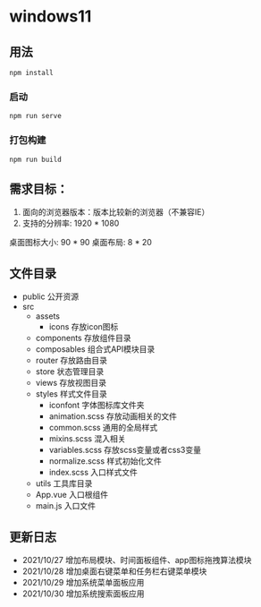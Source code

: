 # windows11

## 用法
```
npm install
```

### 启动
```
npm run serve
```

### 打包构建
```
npm run build
```

## 需求目标：
1. 面向的浏览器版本：版本比较新的浏览器（不兼容IE）
2. 支持的分辨率: 1920 * 1080

桌面图标大小: 90 * 90
桌面布局: 8 * 20

## 文件目录
- public 公开资源
- src
  - assets
    - icons 存放icon图标
  - components 存放组件目录
  - composables 组合式API模块目录
  - router 存放路由目录
  - store 状态管理目录
  - views 存放视图目录
  - styles 样式文件目录
    - iconfont 字体图标库文件夹
    - animation.scss 存放动画相关的文件
    - common.scss 通用的全局样式
    - mixins.scss 混入相关
    - variables.scss 存放scss变量或者css3变量
    - normalize.scss 样式初始化文件
    - index.scss 入口样式文件
  - utils 工具库目录
  - App.vue 入口根组件
  - main.js 入口文件

## 更新日志
- 2021/10/27 增加布局模块、时间面板组件、app图标拖拽算法模块
- 2021/10/28 增加桌面右键菜单和任务栏右键菜单模块
- 2021/10/29 增加系统菜单面板应用
- 2021/10/30 增加系统搜索面板应用
